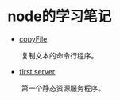 # node的学习笔记

- [copyFile](https://github.com/kongchenglc/learn-node/tree/master/copyFile)

&emsp;&emsp;复制文本的命令行程序。  

- [first server](https://github.com/kongchenglc/learn-node/tree/master/first%20server)

&emsp;&emsp;第一个静态资源服务程序。